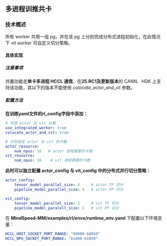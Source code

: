 ## 多进程训推共卡

### 技术概述
所有 worker 共用一组 pg，并在该 pg 上分别完成分布式进程初始化，在此情况下 vit worker 可自定义切分策略。

#### 具体实现
##### 注意事项
共置功能走**单卡多进程 HCCL 通信**，在**25.RC1及更新版本**的 CANN、HDK 上支持该功能，其以下的版本不能使用 *colocate_actor_and_vit* 参数。
##### 配置方法

**在训练yaml文件的rl_config字段中添加：**

```yaml
# 开启 actor 与 vit 共置
use_integrated_worker: true
colocate_actor_and_vit: true

# 分别指定 actor 与 vit 的卡数
actor_resource:
    num_npus: 16   # actor 进程需要的卡数
vit_resource:
    num_npus: 16    # vit 进程需要的卡数
```

**此时可以独立配置 actor_config 与 vit_config 中的分布式并行切分策略：**
```yaml
actor_config:
    tensor_model_parallel_size: 4     # actor TP 切分
    pipeline_model_parallel_size: 4   # actor PP 切分

vit_config:
    tensor_model_parallel_size: 1     # vit TP 切分
    pipeline_model_paralell_size: 1   # vit PP 切分
```

在 **MindSpeed-MM/examples/rl/envs/runtime_env.yaml** 下配置以下环境变量：
```yaml
HCCL_HOST_SOCKET_PORT_RANGE: "60000-60050"
HCCL_NPU_SOCKET_PORT_RANGE: "61000-61050"
```